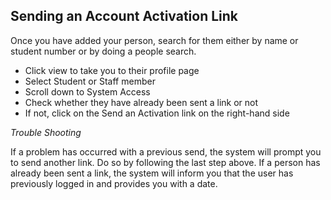 ## **Sending an Account Activation Link**

Once you have added your person, search for them either by name or student number or by doing a people search. 
-	Click view to take you to their profile page
-	Select Student or Staff member
-   Scroll down to System Access
-	Check whether they have already been sent a link or not
-	If not, click on the Send an Activation link on the right-hand side

*Trouble Shooting*

If a problem has occurred with a previous send, the system will prompt you to send another link. Do so by following the last step above. 
If a person has already been sent a link, the system will inform you that the user has previously logged in and provides you with a date. 

